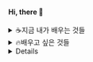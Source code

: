 #### Hi, there 👋 

<!---
yeonjaeheo/yeonjaeheo is a ✨ special ✨ repository because its `README.md` (this file) appears on your GitHub profile.
You can click the Preview link to take a look at your changes.
--->

<details>
<summary>☕️지금 내가 배우는 것들</summary>
<div markdown="1">


https://img.shields.io/badge/C++-00599C?style=flat-square&logo=C%2B%logoColor=white
<img src="https://img.shields.io/badge/Spring%20Boot-6DB33F?style=flat-square&logo=Spring%20Boot&logoColor=black"/>

</div>
</details>

<details>
<summary>🔥배우고 싶은 것들</summary>
<div markdown="2">




</div>
</details>

<details>
  



[![Solved.ac
프로필](http://mazassumnida.wtf/api/generate_badge?boj=anes009)](https://solved.ac/anes009)

